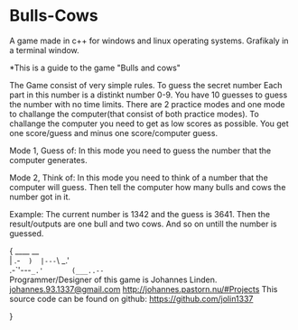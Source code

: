 Bulls-Cows
==============

A game made in c++ for windows and linux operating systems. Grafikaly in a terminal window.

*This is a guide to the game "Bulls and cows"

The Game consist of very simple rules. To guess the secret number Each part in this number is a distinkt number 0-9. You have 10 guesses to guess the number with no time limits. There are 2 practice modes and one mode to challange the computer(that consist of both practice modes). To challange the computer you need to get as low scores as possible. You get one score/guess and minus one score/computer guess. 

Mode 1, Guess of:
In this mode you need to guess the number that the computer generates.

Mode 2, Think of:
In this mode you need to think of a number that the computer will guess. Then tell the computer how many bulls and cows the number got in it.

Example: 
The current number is 1342 and the guess is 3641. Then the result/outputs are one bull and two cows. And so on untill the number is guessed.


{
          ____     __   
         |    \.-``  ) 
         |---``\  _.'  
      .-`'---``_.'      
     (___..--``         
     	Programmer/Designer of this game is Johannes Linden.
     	johannes.93.1337@gmail.com
	http://johannes.pastorn.nu/#Projects
	This source code can be found on github: https://github.com/jolin1337

}